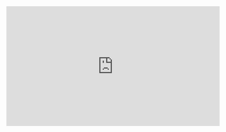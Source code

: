 <iframe width="560" height="315" src="https://www.youtube.com/embed/6rIraxQqbzA" frameborder="0" allow="accelerometer; autoplay; clipboard-write; encrypted-media; gyroscope; picture-in-picture" allowfullscreen></iframe>